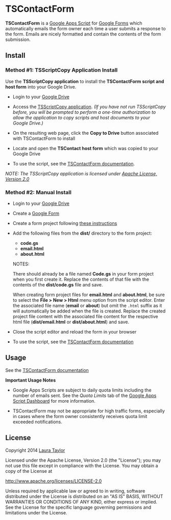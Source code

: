 #  TSContactForm

**TSContactForm** is a [Google Apps Script](https://www.google.com/script/start/) for [Google Forms](https://support.google.com/docs/topic/6063584) which automatically emails the form owner each time a user submits a response to the form.  Emails are nicely formatted and contain the contents of the form submission.



## Install


### Method #1:  TSScriptCopy Application Install

Use the **TSScriptCopy application** to install the **TSContactForm script and host form** into your Google Drive.  

* Login to your [Google Drive](http://drive.google.com)

* Access the [TSScriptCopy application](https://script.google.com/macros/s/AKfycbyvyOdWanBy-3ovr_YirIK9gNR-EYkpdYtbROPi7qgrpABO7H09/exec). *(If you have not run TSScriptCopy before, you will be prompted to perform a one-time authorization to allow the application to copy scripts and host documents to your Google Drive.)*

* On the resulting web page, click the **Copy to Drive** button associated with TSContactForm to install

* Locate and open the **TSContact host form** which was copied to your Google Drive

* To use the script, see the [TSContactForm documentation](https://docs.google.com/document/d/1gTBYgxVAjbRP2VoGg3pbZBhoLNKen10hYnuTP8PK8Dk/pub).


*NOTE: The TSScriptCopy application is licensed under [Apache License, Version 2.0](http://www.apache.org/licenses/LICENSE-2.0)*



### Method #2:  Manual Install

* Login to your [Google Drive](http://drive.google.com)

* Create a [Google Form](https://support.google.com/docs/topic/6063584)

* Create a form project following [these instructions](https://developers.google.com/apps-script/managing_projects#creatingSpreadsheet)

* Add the following files from the **dist/** directory to the form project:

  * **code.gs**
  * **email.html**
  * **about.html**

  NOTES:

  There should already be a file named **Code.gs** in your form project when you first create it.  Replace the contents of that file with the contents of the **dist/code.gs** file and save.

  When creating form project files for **email.html** and **about.html**, be sure to select the **File > New > Html** menu option from the script editor.  Enter the associated file name (**email** or **about**) but omit the `.html` suffix as it will automatically be added when the file is created.  Replace the created project file content with the associated file content for the respective html file (**dist/email.html** or **dist/about.html**) and save.

* Close the script editor and reload the form in your browser

* To use the script, see the [TSContactForm documentation](https://docs.google.com/document/d/1gTBYgxVAjbRP2VoGg3pbZBhoLNKen10hYnuTP8PK8Dk/pub)




## Usage

See the [TSContactForm documentation](https://docs.google.com/document/d/1gTBYgxVAjbRP2VoGg3pbZBhoLNKen10hYnuTP8PK8Dk/pub)

**Important Usage Notes**

* Google Apps Scripts are subject to daily quota limits including the number of emails sent.   See the *Quota Limits* tab of the [Google Apps Script Dashboard](https://docs.google.com/a/macros/mytechstreams.com/dashboard) for more information.

* TSContactForm may not be appropriate for high traffic forms, especially in cases where the form owner consistently receives quota limit exceeded notifications.



## License

Copyright 2014 [Laura Taylor](https://github.com/techstreams)

Licensed under the Apache License, Version 2.0 (the "License");
you may not use this file except in compliance with the License.
You may obtain a copy of the License at

http://www.apache.org/licenses/LICENSE-2.0

Unless required by applicable law or agreed to in writing, software
distributed under the License is distributed on an "AS IS" BASIS,
WITHOUT WARRANTIES OR CONDITIONS OF ANY KIND, either express or implied.
See the License for the specific language governing permissions and
limitations under the License.

